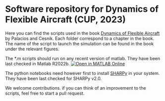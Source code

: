 # Software repository for Dynamics of Flexible Aircraft (CUP, 2023)
Here you can find the scripts used in the book [Dynamics of Flexible Aircraft](https://www.cambridge.org/9781108420600) by Palacios and Cesnik.
Each folder correspond to a chapter in the book. The name of the script to launch the simulation can be found in the book under the relevant figures.

The *.m scripts should run on any recent version of matlab. They have been last checked in Matlab R2022b. 
[![Open in MATLAB Online](https://www.mathworks.com/images/responsive/global/open-in-matlab-online.svg)](https://matlab.mathworks.com/open/github/v1?repo=ImperialCollegeLondon/flexibleaircraftbook)

The python notebooks need however first to install [SHARPy](https://www.imperial.ac.uk/aeroelastics/sharpy) in your system. They have been last checked for SHARPy v2.0.

We welcome contributions. if you can think of an improvement to the scripts, feel free to start a pull request. 
